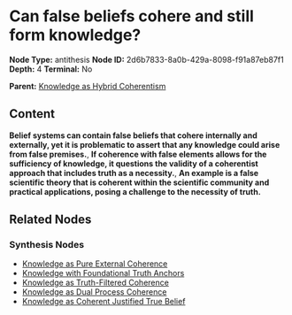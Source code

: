# Can false beliefs cohere and still form knowledge?

**Node Type:** antithesis
**Node ID:** 2d6b7833-8a0b-429a-8098-f91a87eb87f1
**Depth:** 4
**Terminal:** No

**Parent:** [Knowledge as Hybrid Coherentism](knowledge-as-hybrid-coherentism-synthesis-4f671ad2-623e-4849-bd3c-050c73fcbf9c.md)

## Content

**Belief systems can contain false beliefs that cohere internally and externally, yet it is problematic to assert that any knowledge could arise from false premises.**, **If coherence with false elements allows for the sufficiency of knowledge, it questions the validity of a coherentist approach that includes truth as a necessity.**, **An example is a false scientific theory that is coherent within the scientific community and practical applications, posing a challenge to the necessity of truth.**

## Related Nodes

### Synthesis Nodes

- [Knowledge as Pure External Coherence](knowledge-as-pure-external-coherence-synthesis-fbe4b1a3-185f-4927-aa69-a9a50d14d700.md)
- [Knowledge with Foundational Truth Anchors](knowledge-with-foundational-truth-anchors-synthesis-967b3c40-6120-4438-846a-cd8f0392f554.md)
- [Knowledge as Truth-Filtered Coherence](knowledge-as-truth-filtered-coherence-synthesis-566b2be8-79ea-4c27-9cda-0da0396c4486.md)
- [Knowledge as Dual Process Coherence](knowledge-as-dual-process-coherence-synthesis-2b9263b4-1c71-4b5f-8f0d-db10575b757d.md)
- [Knowledge as Coherent Justified True Belief](knowledge-as-coherent-justified-true-belief-synthesis-75660e1c-f148-4e67-9171-16208f9812ea.md)
